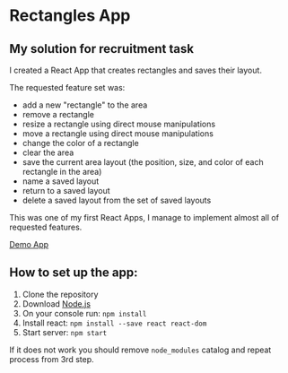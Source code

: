 # Rectangles App


## My solution for recruitment task 


I created a React App that creates rectangles and saves their layout. 

The requested feature set was:


* add a new "rectangle" to the area
* remove a rectangle
* resize a rectangle using direct mouse manipulations
* move a rectangle using direct mouse manipulations
* change the color of a rectangle
* clear the area
* save the current area layout (the position, size, and color of each rectangle in the area)
* name a saved layout
* return to a saved layout
* delete a saved layout from the set of saved layouts

This was one of my first React Apps, I manage to implement almost all of requested features.


[Demo App](https://izabelka.github.io/rectangles/)



## How to set up the app:
1. Clone the repository
2. Download [Node.js](https://nodejs.org/en/download/)
3. On your console run: `npm install`
4. Install react: `npm install --save react react-dom`
5. Start server: `npm start`


If it does not work you should remove `node_modules` catalog and repeat process from 3rd step.